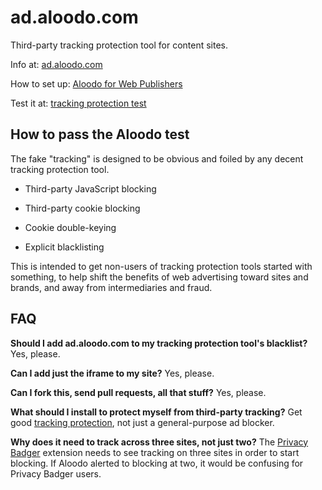 ad.aloodo.com
=============

Third-party tracking protection tool for content sites.

Info at: [ad.aloodo.com](http://ad.aloodo.com/)

How to set up: [Aloodo for Web Publishers](https://www.aloodo.org/publishers/)

Test it at: [tracking protection test](http://www.aloodo.org/test/)


How to pass the Aloodo test
---------------------------

The fake "tracking" is designed to be obvious and foiled by any decent tracking protection tool.  

 * Third-party JavaScript blocking

 * Third-party cookie blocking

 * Cookie double-keying

 * Explicit blacklisting

This is intended to get non-users of tracking protection tools started with something, to help shift the benefits of web advertising toward sites and brands, and away from intermediaries and fraud.


FAQ
---

**Should I add ad.aloodo.com to my tracking protection tool's blacklist?** Yes, please.

**Can I add just the iframe to my site?** Yes, please.

**Can I fork this, send pull requests, all that stuff?** Yes, please.

**What should I install to protect myself from third-party tracking?**  Get good [tracking protection](http://www.aloodo.org/protection/), not just
a general-purpose ad blocker.

**Why does it need to track across three sites, not just two?** The [Privacy Badger](https://www.eff.org/privacybadger) extension needs to see tracking on three sites in order to start blocking.  If Aloodo alerted to blocking at two, it would be confusing for Privacy Badger users.

